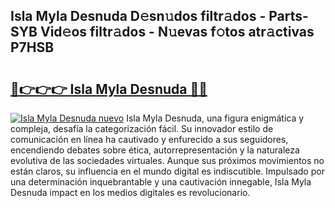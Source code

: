 ## Isla Myla Desnuda D𝚎sn𝚞dos filtr𝚊dos - Parts-SYB Vid𝚎os filtr𝚊dos - N𝚞evas f𝚘tos atr𝚊ctivas P7HSB

# <h2><a href="http://mb1fwmm.tromn.icu/?c=Isla+Myla+Desnuda">🔗👉👉👉 Isla Myla Desnuda 🔗🔗</a></h2>

[![Isla Myla Desnuda nuevo](https://i.imgur.com/pEAQMta.gif)](http://mb1fwmm.tromn.icu/?c=Isla+Myla+Desnuda)
Isla Myla Desnuda, una figura enigmática y compleja, desafía la categorización fácil. Su innovador estilo de comunicación en línea ha cautivado y enfurecido a sus seguidores, encendiendo debates sobre ética, autorrepresentación y la naturaleza evolutiva de las sociedades virtuales. Aunque sus próximos movimientos no están claros, su influencia en el mundo digital es indiscutible. Impulsado por una determinación inquebrantable y una cautivación innegable, Isla Myla Desnuda impact en los medios digitales es revolucionario.
